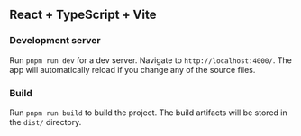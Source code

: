 ## React + TypeScript + Vite

### Development server

Run `pnpm run dev` for a dev server. Navigate to `http://localhost:4000/`. The app will automatically reload if you change any of the source files.

### Build

Run `pnpm run build` to build the project. The build artifacts will be stored in the `dist/` directory.
